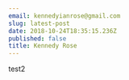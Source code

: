 ```yaml
---
email: kennedyianrose@gmail.com
slug: latest-post
date: 2018-10-24T18:35:15.236Z
published: false
title: Kennedy Rose
---
```


test2